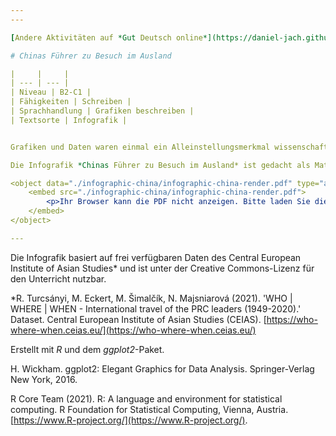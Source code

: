 ```yaml
---
---

[Andere Aktivitäten auf *Gut Deutsch online*](https://daniel-jach.github.io/gutDeutsch-online/index.html)

# Chinas Führer zu Besuch im Ausland

|     |     |
| --- | --- |
| Niveau | B2-C1 |
| Fähigkeiten | Schreiben |
| Sprachhandlung | Grafiken beschreiben | 
| Textsorte | Infografik |


Grafiken und Daten waren einmal ein Alleinstellungsmerkmal wissenschaftlicher Diskurse, aber das ändert sich, wie zum Beispiel die mediale Berichterstattung über Corona oder die Nachfrage nach Datenanalysten in Industrie und Handel zeigen. Grafiken beschreiben, interpretieren und in den Kontext einer Argumentation einbetten, das zu lernen lohnt sich also über das Studium hinaus. Die Grafikbeschreibung kommt zudem als eigenständige Textsorte in diversen Prüfungen für Deutsch als Fremdsprache vor, zum Beispiel im TestDaF, dem Goethe-C1-Zertifikat oder der DSH-Prüfung, die über den Zugang zum deutschen Ausbildungs- und Arbeitsmarkt mitbestimmen. 

Die Infografik *Chinas Führer zu Besuch im Ausland* ist gedacht als Materialgrundlage für den universitären Deutsch-als-Fremdsprache-Unterricht in China. Sie besteht aus mehreren Einzelgrafiken gebräuchlicher Arten (Linien-, Balken und Tortengrafiken). Die Einzelgrafiken bilden ihre Inhalte auf unterschiedliche Weise und unterschiedlich genau ab, um einen variablen Sprachgebrauch zu motivieren. 

<object data="./infographic-china/infographic-china-render.pdf" type="application/pdf" width="100%" height="700px">
    <embed src="./infographic-china/infographic-china-render.pdf">
        <p>Ihr Browser kann die PDF nicht anzeigen. Bitte laden Sie die PDF hier herunter: <a href="./infographic-china/infographic-china-render.pdf">PDF herunterladen</a>.</p>
    </embed>
</object>

---
```


Die Infografik basiert auf frei verfügbaren Daten des Central European Institute of Asian Studies* und ist unter der Creative Commons-Lizenz für den Unterricht nutzbar.


*R. Turcsányi, M. Eckert, M. Šimalčík, N. Majsniarová (2021). 'WHO | WHERE | WHEN - International travel of the PRC leaders (1949-2020).' Dataset. Central European Institute of Asian Studies (CEIAS). [https://who-where-when.ceias.eu/](https://who-where-when.ceias.eu/)

Erstellt mit *R* und dem *ggplot2*-Paket. 

H. Wickham. ggplot2: Elegant Graphics for Data Analysis. Springer-Verlag New York, 2016.

R Core Team (2021). R: A language and environment for statistical computing. R Foundation for Statistical Computing, Vienna, Austria. [https://www.R-project.org/](https://www.R-project.org/).